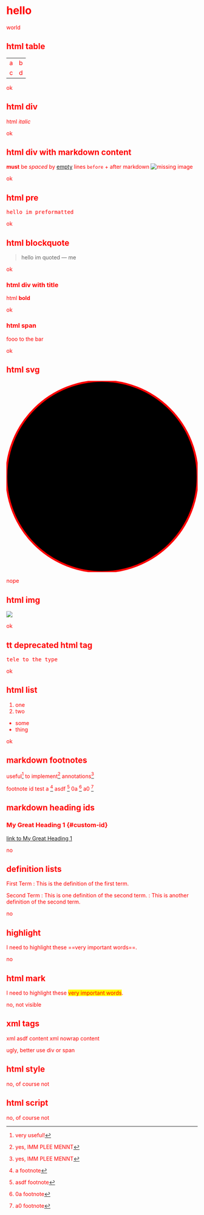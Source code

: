 # hello

world

## html table

<table>
  <tbody>
    <tr>
      <td>a</td>
      <td>b</td>
    </tr>
    <tr>
      <td>c</td>
      <td>d</td>
    </tr>
  </tbody>
</table>

ok

## html div

<div class="asdf">
  html <i>italic</i>
</div>

ok

## html div with markdown content

<div class="asdf">

  **must** be *spaced* by [empty](#) lines `before` + after markdown ![missing image](./missing-image.svg)

</div>

ok

## html pre

<pre>
hello im preformatted
</pre>

ok

## html blockquote

<blockquote>
  hello im quoted &mdash; me
</blockquote>

ok

### html div with title

<div title="hello">
  html <b>bold</b>
</div>

ok

### html span

fooo <span color="red">to</span> <span color="green">the</span> bar

ok

## html svg

<svg viewBox="-50 -50 100 100" version="1.1" xmlns="http://www.w3.org/2000/svg">
  <circle r="50" stroke="red" />
</svg>

nope

## html img

<img src="./foo.svg">

ok

## tt deprecated html tag

<tt>tele to the type</tt>

ok

## html list

<ol>
  <li>one</li>
  <li>two</li>
</ol>

<ul>
  <li>some</li>
  <li>thing</li>
</ul>

ok

## markdown footnotes

useful[^1] to implement[^2] annotations[^2]

[^1]: very useful!

[^2]: yes, IMM PLEE MENNT

[^2]: collision in footnote id = only the first footnote is used

footnote id test a [^a] asdf [^asdf] 0a [^0a] a0 [^a0]

[^a]: a footnote

[^asdf]: asdf footnote

[^0a]: 0a footnote

[^a0]: a0 footnote

## markdown heading ids

### My Great Heading 1 {#custom-id}

[link to  My Great Heading 1](#custom-id)

no

## definition lists

First Term
: This is the definition of the first term.

Second Term
: This is one definition of the second term.
: This is another definition of the second term.

no

## highlight

I need to highlight these ==very important words==.

no

## html mark

I need to highlight these <mark>very important words</mark>.

no, not visible

## xml tags

<asdf>
  xml asdf content
</asdf

<nw>
  xml nowrap content
</nw>

ugly, better use div or span

## html style

<style>
  * { color: red; }
</style>

no, of course not

## html script

<script>
  window.location = 'https://asdf.com/';
</script>

no, of course not
